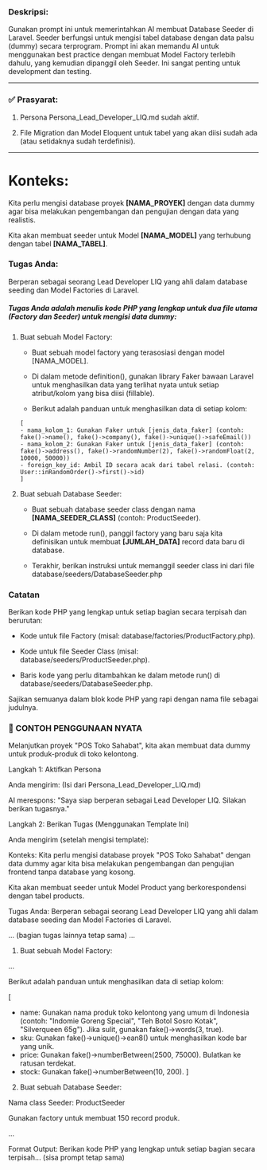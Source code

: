 ### Deskripsi:
Gunakan prompt ini untuk memerintahkan AI membuat Database Seeder di Laravel. Seeder berfungsi untuk mengisi tabel database dengan data palsu (dummy) secara terprogram. Prompt ini akan memandu AI untuk menggunakan best practice dengan membuat Model Factory terlebih dahulu, yang kemudian dipanggil oleh Seeder. Ini sangat penting untuk development dan testing.

---
### ✅ Prasyarat:
1. Persona Persona_Lead_Developer_LIQ.md sudah aktif.

2. File Migration dan Model Eloquent untuk tabel yang akan diisi sudah ada (atau setidaknya sudah terdefinisi).

---

# Konteks:
Kita perlu mengisi database proyek **[NAMA_PROYEK]** dengan data dummy agar bisa melakukan pengembangan dan pengujian dengan data yang realistis.

Kita akan membuat seeder untuk Model **[NAMA_MODEL]** yang terhubung dengan tabel **[NAMA_TABEL]**.

### Tugas Anda:
Berperan sebagai seorang Lead Developer LIQ yang ahli dalam database seeding dan Model Factories di Laravel.

##### Tugas Anda adalah menulis kode PHP yang lengkap untuk dua file utama (Factory dan Seeder) untuk mengisi data dummy:

1. Buat sebuah Model Factory:
    - Buat sebuah model factory yang terasosiasi dengan model [NAMA_MODEL].

    - Di dalam metode definition(), gunakan library Faker bawaan Laravel untuk menghasilkan data yang terlihat nyata untuk setiap atribut/kolom yang bisa diisi (fillable).

    - Berikut adalah panduan untuk menghasilkan data di setiap kolom:
    ```
    [
    - nama_kolom_1: Gunakan Faker untuk [jenis_data_faker] (contoh: fake()->name(), fake()->company(), fake()->unique()->safeEmail())
    - nama_kolom_2: Gunakan Faker untuk [jenis_data_faker] (contoh: fake()->address(), fake()->randomNumber(2), fake()->randomFloat(2, 10000, 50000))
    - foreign_key_id: Ambil ID secara acak dari tabel relasi. (contoh:          User::inRandomOrder()->first()->id)
    ]
    ```

2. Buat sebuah Database Seeder:

    - Buat sebuah database seeder class dengan nama **[NAMA_SEEDER_CLASS]** (contoh: ProductSeeder).

    - Di dalam metode run(), panggil factory yang baru saja kita definisikan untuk membuat **[JUMLAH_DATA]** record data baru di database.

    - Terakhir, berikan instruksi untuk memanggil seeder class ini dari file database/seeders/DatabaseSeeder.php

### Catatan
Berikan kode PHP yang lengkap untuk setiap bagian secara terpisah dan berurutan:

- Kode untuk file Factory (misal: database/factories/ProductFactory.php).

- Kode untuk file Seeder Class (misal: database/seeders/ProductSeeder.php).

- Baris kode yang perlu ditambahkan ke dalam metode run() di database/seeders/DatabaseSeeder.php.

Sajikan semuanya dalam blok kode PHP yang rapi dengan nama file sebagai judulnya.


### 🚀 CONTOH PENGGUNAAN NYATA
Melanjutkan proyek "POS Toko Sahabat", kita akan membuat data dummy untuk produk-produk di toko kelontong.

Langkah 1: Aktifkan Persona

Anda mengirim:
(Isi dari Persona_Lead_Developer_LIQ.md)

AI merespons:
"Saya siap berperan sebagai Lead Developer LIQ. Silakan berikan tugasnya."

Langkah 2: Berikan Tugas (Menggunakan Template Ini)

Anda mengirim (setelah mengisi template):

Konteks:
Kita perlu mengisi database proyek "POS Toko Sahabat" dengan data dummy agar kita bisa melakukan pengembangan dan pengujian frontend tanpa database yang kosong.

Kita akan membuat seeder untuk Model Product yang berkorespondensi dengan tabel products.

Tugas Anda:
Berperan sebagai seorang Lead Developer LIQ yang ahli dalam database seeding dan Model Factories di Laravel.

... (bagian tugas lainnya tetap sama) ...

1. Buat sebuah Model Factory:

...

Berikut adalah panduan untuk menghasilkan data di setiap kolom:

[
- name: Gunakan nama produk toko kelontong yang umum di Indonesia (contoh: "Indomie Goreng Special", "Teh Botol Sosro Kotak", "Silverqueen 65g"). Jika sulit, gunakan fake()->words(3, true).
- sku: Gunakan fake()->unique()->ean8() untuk menghasilkan kode bar yang unik.
- price: Gunakan fake()->numberBetween(2500, 75000). Bulatkan ke ratusan terdekat.
- stock: Gunakan fake()->numberBetween(10, 200).
]
2. Buat sebuah Database Seeder:

Nama class Seeder: ProductSeeder

Gunakan factory untuk membuat 150 record produk.

...

Format Output:
Berikan kode PHP yang lengkap untuk setiap bagian secara terpisah...
(sisa prompt tetap sama)